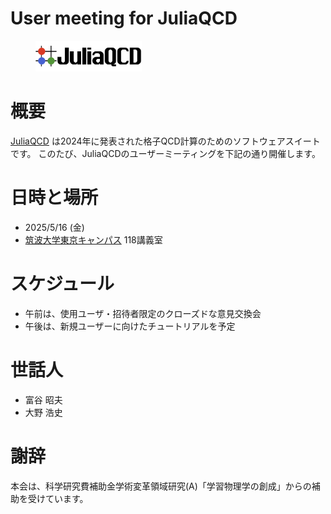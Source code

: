 # User meeting for JuliaQCD

<figure>
  <img src="https://github.com/JuliaQCD/.github/blob/main/profile/logo_juliaqcd.png" alt="Logo of JuliaQCD" width="40%" />
</figure>

# 概要
[JuliaQCD](https://github.com/JuliaQCD) は2024年に発表された格子QCD計算のためのソフトウェアスイートです。
このたび、JuliaQCDのユーザーミーティングを下記の通り開催します。

# 日時と場所
- 2025/5/16 (金)
- [筑波大学東京キャンパス](https://www.office.otsuka.tsukuba.ac.jp/location/) 118講義室

# スケジュール
- 午前は、使用ユーザ・招待者限定のクローズドな意見交換会
- 午後は、新規ユーザーに向けたチュートリアルを予定

# 世話人
- 富谷 昭夫
- 大野 浩史

# 謝辞
本会は、科学研究費補助金学術変革領域研究(A)「学習物理学の創成」からの補助を受けています。
